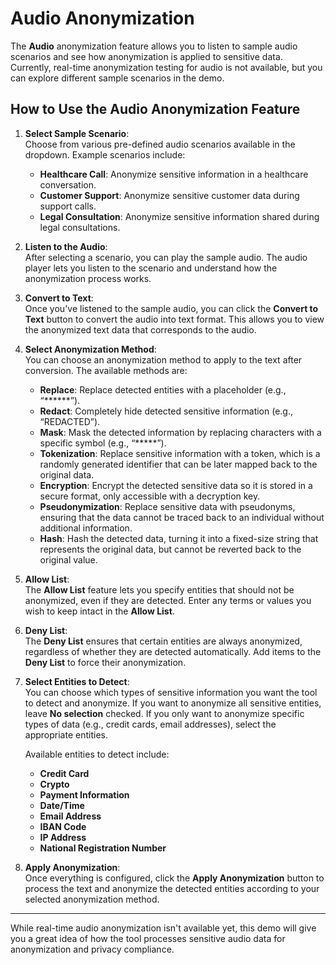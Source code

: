 # Audio Anonymization

The **Audio** anonymization feature allows you to listen to sample audio scenarios and see how anonymization is applied to sensitive data. Currently, real-time anonymization testing for audio is not available, but you can explore different sample scenarios in the demo.

## How to Use the Audio Anonymization Feature

1. **Select Sample Scenario**:  
   Choose from various pre-defined audio scenarios available in the dropdown. Example scenarios include:
   - **Healthcare Call**: Anonymize sensitive information in a healthcare conversation.
   - **Customer Support**: Anonymize sensitive customer data during support calls.
   - **Legal Consultation**: Anonymize sensitive information shared during legal consultations.

2. **Listen to the Audio**:  
   After selecting a scenario, you can play the sample audio. The audio player lets you listen to the scenario and understand how the anonymization process works.

3. **Convert to Text**:  
   Once you've listened to the sample audio, you can click the **Convert to Text** button to convert the audio into text format. This allows you to view the anonymized text data that corresponds to the audio.

4. **Select Anonymization Method**:  
   You can choose an anonymization method to apply to the text after conversion. The available methods are:
   - **Replace**: Replace detected entities with a placeholder (e.g., “******”).
   - **Redact**: Completely hide detected sensitive information (e.g., “REDACTED”).
   - **Mask**: Mask the detected information by replacing characters with a specific symbol (e.g., “*****”).
   - **Tokenization**: Replace sensitive information with a token, which is a randomly generated identifier that can be later mapped back to the original data.
   - **Encryption**: Encrypt the detected sensitive data so it is stored in a secure format, only accessible with a decryption key.
   - **Pseudonymization**: Replace sensitive data with pseudonyms, ensuring that the data cannot be traced back to an individual without additional information.
   - **Hash**: Hash the detected data, turning it into a fixed-size string that represents the original data, but cannot be reverted back to the original value.

5. **Allow List**:  
   The **Allow List** feature lets you specify entities that should not be anonymized, even if they are detected. Enter any terms or values you wish to keep intact in the **Allow List**.

6. **Deny List**:  
   The **Deny List** ensures that certain entities are always anonymized, regardless of whether they are detected automatically. Add items to the **Deny List** to force their anonymization.

7. **Select Entities to Detect**:  
   You can choose which types of sensitive information you want the tool to detect and anonymize. If you want to anonymize all sensitive entities, leave **No selection** checked. If you only want to anonymize specific types of data (e.g., credit cards, email addresses), select the appropriate entities.

   Available entities to detect include:
   - **Credit Card**
   - **Crypto**
   - **Payment Information**
   - **Date/Time**
   - **Email Address**
   - **IBAN Code**
   - **IP Address**
   - **National Registration Number**

8. **Apply Anonymization**:  
   Once everything is configured, click the **Apply Anonymization** button to process the text and anonymize the detected entities according to your selected anonymization method.

---

While real-time audio anonymization isn't available yet, this demo will give you a great idea of how the tool processes sensitive audio data for anonymization and privacy compliance.

